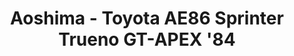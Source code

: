 ---
layout: product
title: "Aoshima - Toyota AE86 Sprinter Trueno GT-APEX '84"
price: "TBA" 
desc: "N/A"
img_path: "/assets/img/AO55946.webp"
brand: "N/A"
available: false
special_offer: false
new: false
soon: false
cat: "010000"
subcat: "013700"
subsubcat: "0N/A"
sifra: "AO55946"
popular: false
---